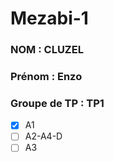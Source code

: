 # Mezabi-1

### NOM : CLUZEL
### Prénom : Enzo
### Groupe de TP : TP1
- [x] A1
- [ ] A2-A4-D
- [ ] A3

